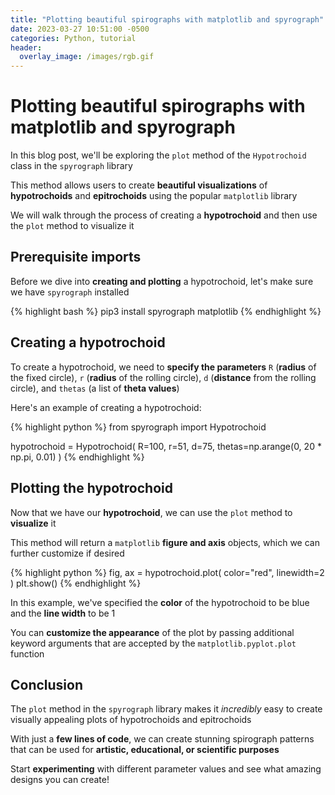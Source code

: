 ```yaml
---
title: "Plotting beautiful spirographs with matplotlib and spyrograph"
date: 2023-03-27 10:51:00 -0500
categories: Python, tutorial
header:
  overlay_image: /images/rgb.gif
---
```


# Plotting beautiful spirographs with matplotlib and spyrograph

In this blog post, we'll be exploring the `plot` method of the `Hypotrochoid` class in the `spyrograph` library

This method allows users to create **beautiful visualizations** of **hypotrochoids** and **epitrochoids** using the popular `matplotlib` library

We will walk through the process of creating a **hypotrochoid** and then use the `plot` method to visualize it

## Prerequisite imports

Before we dive into **creating and plotting** a hypotrochoid, let's make sure we have `spyrograph` installed

{% highlight bash %}
pip3 install spyrograph matplotlib
{% endhighlight %}

## Creating a hypotrochoid

To create a hypotrochoid, we need to **specify the parameters** `R` (**radius** of the fixed circle), `r` (**radius** of the rolling circle), `d` (**distance** from the rolling circle), and `thetas` (a list of **theta values**)

Here's an example of creating a hypotrochoid:

{% highlight python %}
from spyrograph import Hypotrochoid

hypotrochoid = Hypotrochoid(
    R=100,
    r=51,
    d=75,
    thetas=np.arange(0, 20 * np.pi, 0.01)
)
{% endhighlight %}

## Plotting the hypotrochoid

Now that we have our **hypotrochoid**, we can use the `plot` method to **visualize** it

This method will return a `matplotlib` **figure and axis** objects, which we can further customize if desired

{% highlight python %}
fig, ax = hypotrochoid.plot(
    color="red",
    linewidth=2
)
plt.show()
{% endhighlight %}

In this example, we've specified the **color** of the hypotrochoid to be blue and the **line width** to be 1

You can **customize the appearance** of the plot by passing additional keyword arguments that are accepted by the `matplotlib.pyplot.plot` function

## Conclusion

The `plot` method in the `spyrograph` library makes it *incredibly* easy to create visually appealing plots of hypotrochoids and epitrochoids

With just a **few lines of code**, we can create stunning spirograph patterns that can be used for **artistic, educational, or scientific purposes**

Start **experimenting** with different parameter values and see what amazing designs you can create!
